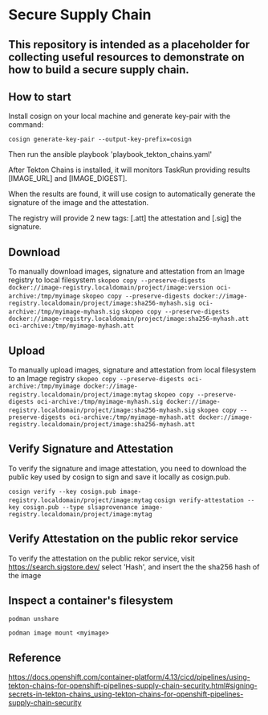 # Secure Supply Chain

## This repository is intended as a placeholder for collecting useful resources to demonstrate on how to build a secure supply chain.

## How to start

Install cosign on your local machine and generate key-pair with the command:

`cosign generate-key-pair --output-key-prefix=cosign`

Then run the ansible playbook 'playbook_tekton_chains.yaml'

After Tekton Chains is installed, it will monitors TaskRun providing results [IMAGE_URL] and [IMAGE_DIGEST].

When the results are found, it will use cosign to automatically generate the signature of the image and the attestation.

The registry will provide 2 new tags: [.att] the attestation and [.sig] the signature.

## Download

To manually download images, signature and attestation from an Image registry to local filesystem
`skopeo copy --preserve-digests docker://image-registry.localdomain/project/image:version oci-archive:/tmp/myimage`
`skopeo copy --preserve-digests docker://image-registry.localdomain/project/image:sha256-myhash.sig oci-archive:/tmp/myimage-myhash.sig`
`skopeo copy --preserve-digests docker://image-registry.localdomain/project/image:sha256-myhash.att oci-archive:/tmp/myimage-myhash.att`

## Upload

To manually upload images, signature and attestation from local filesystem to an Image registry
`skopeo copy --preserve-digests oci-archive:/tmp/myimage docker://image-registry.localdomain/project/image:mytag`
`skopeo copy --preserve-digests oci-archive:/tmp/myimage-myhash.sig docker://image-registry.localdomain/project/image:sha256-myhash.sig`
`skopeo copy --preserve-digests oci-archive:/tmp/myimage-myhash.att docker://image-registry.localdomain/project/image:sha256-myhash.att`

## Verify Signature and Attestation

To verify the signature and image attestation, you need to download the public key used by cosign to sign and save it locally as cosign.pub.

`cosign verify --key cosign.pub image-registry.localdomain/project/image:mytag`
`cosign verify-attestation --key cosign.pub --type slsaprovenance image-registry.localdomain/project/image:mytag`

## Verify Attestation on the public rekor service

To verify the attestation on the public rekor service, visit https://search.sigstore.dev/ select 'Hash', and insert the the sha256 hash of the image 

## Inspect a container's filesystem

`podman unshare`

`podman image mount <myimage>`

## Reference

https://docs.openshift.com/container-platform/4.13/cicd/pipelines/using-tekton-chains-for-openshift-pipelines-supply-chain-security.html#signing-secrets-in-tekton-chains_using-tekton-chains-for-openshift-pipelines-supply-chain-security
